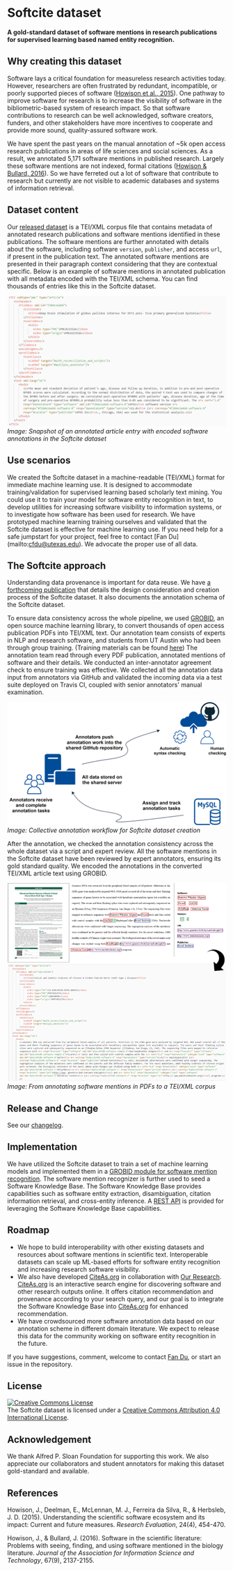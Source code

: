 # Softcite dataset

**A gold-standard dataset of software mentions in research publications for supervised learning based named entity recognition.**


## Why creating this dataset
Software lays a critical foundation for measureless research activities today. However, researchers are often frustrated by redundant, incompatible, or poorly supported pieces of software ([Howison et al., 2015](https://academic.oup.com/rev/article/24/4/454/1518466)). One pathway to improve software for research is to increase the visibility of software in the bibliometric-based system of research impact. So that software contributions to research can be well acknowledged, software creators, funders, and other stakeholders have more incentives to cooperate and provide more sound, quality-assured software work.

We have spent the past years on the manual annotation of ~5k open access research publications in areas of life sciences and social sciences. As a result, we annotated 5,171 software mentions in published research. Largely these software mentions are not indexed, formal citations ([Howison & Bullard, 2016](https://asistdl.onlinelibrary.wiley.com/doi/pdf/10.1002/asi.23538?casa_token=2HjchVhidz8AAAAA:kHyNwZA_kwysafi_7_H3HtcBCAhAgqG96LB9z0_iNtv1lviA7Xo1riWv59IEx-_8hLGVq2SU_iMkGg)). So we have ferreted out a lot of software that contribute to research but currently are not visible to academic databases and systems of information retrieval.


## Dataset content
Our [released dataset](https://raw.githubusercontent.com/howisonlab/softcite-dataset/master/data/corpus/softcite_corpus-full.tei.xml) is a TEI/XML corpus file that contains metadata of annotated research publications and software mentions identified in these publications. The software mentions are further annotated with details about the software, including software `version`, `publisher`, and access `url`, if present in the publication text. The annotated software mentions are presented in their paragraph context considering that they are contextual specific. Below is an example of software mentions in annotated publication with all metadata encoded with the TEI/XML schema. You can find thousands of entries like this in the Softcite dataset.

![snapshot of an annotated article entry with encoded software annotations in the Softcite dataset](https://raw.githubusercontent.com/howisonlab/softcite-dataset/master/docs/images/tei_entry_ex.png)
_Image: Snapshot of an annotated article entry with encoded software annotations in the Softcite dataset_


## Use scenarios
We created the Softcite dataset in a machine-readable (TEI/XML) format for immediate machine learning use. It is designed to accommodate training/validation for supervised learning based scholarly text mining. You could use it to train your model for software entity recognition in text, to develop utilities for increasing software visibility to information systems, or to investigate how software has been used for research. We have prototyped machine learning training ourselves and validated that the Softcite dataset is effective for machine learning use. If you need help for a safe jumpstart for your project, feel free to contact [Fan Du] (mailto:cfdu@utexas.edu). We advocate the proper use of all data.


## The Softcite approach
Understanding data provenance is important for data reuse. We have [a forthcoming publication](https://github.com/howisonlab/softcite-dataset/raw/master/docs/papers/Softcite_Dataset_Description_RC.pdf) that details the design consideration and creation process of the Softcite dataset. It also documents the annotation schema of the Softcite dataset.

To ensure data consistency across the whole pipeline, we used [GROBID](https://github.com/kermitt2/grobid), an open source machine learning library, to convert thousands of open access publication PDFs into TEI/XML text. Our annotation team consists of experts in NLP and research software, and students from UT Austin who had been through group training. (Training materials can be found [here](https://howisonlab.github.io/softcite-dataset/)) The annotation team read through every PDF publication, annotated mentions of software and their details. We conducted an inter-annotator agreement check to ensure training was effective. We collected all the annotation data input from annotators via GitHub and validated the incoming data via a test suite deployed on Travis CI, coupled with senior annotators' manual examination.

![collective annotation workflow](https://github.com/howisonlab/softcite-dataset/raw/master/docs/images/collective_annotation_workflow.png)
_Image: Collective annotation workflow for Softcite dataset creation_

After the annotation, we checked the annotation consistency across the whole dataset via a script and expert review. All the software mentions in the Softcite dataset have been reviewed by expert annotators, ensuring its gold standard quality. We encoded the annotations in the converted TEI/XML article text using GROBID.

![from annotated PDFs to TEI/XML corpus](https://raw.githubusercontent.com/howisonlab/softcite-dataset/master/docs/images/pdf-tei-annotated-example.png)
_Image: From annotating software mentions in PDFs to a TEI/XML corpus_


## Release and Change
See our [changelog](https://raw.githubusercontent.com/howisonlab/softcite-dataset/master/CHANGELOG.md).


## Implementation
We have utilized the Softcite dataset to train a set of machine learning models and implemented them in a [GROBID module for software mention recognition](https://github.com/ourresearch/software-mentions). The software mention recognizer is further used to seed a Software Knowledge Base. The Software Knowledge Base provides capabilities such as software entity extraction, disambiguation, citation information retrieval, and cross-entity inference. A [REST API](https://github.com/kermitt2/softcite-api) is provided for leveraging the Software Knowledge Base capabilities.


## Roadmap
* We hope to build interoperability with other existing datasets and resources about software mentions in scientific text. Interoperable datasets can scale up ML-based efforts for software entity recognition and increasing research software visibility.
* We also have developed [CiteAs.org](http://citeas.org/) in collaboration with [Our Research](https://our-research.org/). [CiteAs.org](http://citeas.org/) is an interactive search engine for discovering software and other research outputs online. It offers citation recommendation and provenance according to your search query, and our goal is to integrate the Software Knowledge Base into [CiteAs.org](http://citeas.org/) for enhanced recommendation.
* We have crowdsourced more software annotation data based on our annotation scheme in different domain literature. We expect to release this data for the community working on software entity recognition in the future.

If you have suggestions, comment, welcome to contact [Fan Du](mailto:cfdu@utexas.edu), or start an issue in the repository.


## License
<a rel="license" href="http://creativecommons.org/licenses/by/4.0/"><img alt="Creative Commons License" style="border-width:0" src="https://i.creativecommons.org/l/by/4.0/88x31.png" /></a><br />The Softcite dataset is licensed under a <a rel="license" href="http://creativecommons.org/licenses/by/4.0/">Creative Commons Attribution 4.0 International License</a>.


## Acknowledgement
We thank Alfred P. Sloan Foundation for supporting this work. We also appreciate our collaborators and student annotators for making this dataset gold-standard and available.


## References
Howison, J., Deelman, E., McLennan, M. J., Ferreira da Silva, R., & Herbsleb, J. D. (2015). Understanding the scientific software ecosystem and its impact: Current and future measures. _Research Evaluation_, 24(4), 454-470.

Howison, J., & Bullard, J. (2016). Software in the scientific literature: Problems with seeing, finding, and using software mentioned in the biology literature. _Journal of the Association for Information Science and Technology_, 67(9), 2137-2155.
